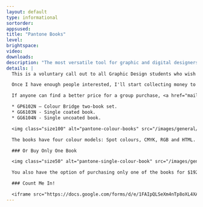 ```yaml
---
layout: default
type: informational
sortorder: 
appsused:
title: "Pantone Books"
level: 
brightspace: 
video: 
downloads:
description: "The most versatile tool for graphic and digital designers, Colour Bridge Set provides a side-by-side visual comparison of Pantone spot colours versus their closest CMYK process printing match on coated and uncoated paper. The guide also includes corresponding CMYK, Hex, and RGB values, perfect for digital designers. Use Colour Bridge Set for digital design, animation, and packaging when CMYK printing is required."
details: |
  This is a voluntary call out to all Graphic Design students who wish to purchase Pantone colour swatch books. I've gotten a price of $322.05 including shipping and taxes. For that price, you'll receive two books. One coated and one un-coated.

  Once I have enough people interested, I'll start collecting money to place an order.

  If anyone can find a better price for a group purchase, <a href="mailto:paradia@algonquincollege.com">please contact me</a> to share the deal. The model numbers are:

  * GP6102N – Colour Bridge two-book set.
  * GG6103N - Single coated book.
  * GG6104N - Single uncoated book.

  <img class="size100" alt="pantone-colour-books" src="/images/general/pantone-colour-books.jpg">

  The books have four colour models: Spot colours, CMYK, RGB and HTML. They're the most versatile books you can buy.

  ### Or Buy Only One Book

  <img class="size50" alt="pantone-single-colour-book" src="/images/general/pantone-single-colour-book.jpg">

  You also have the option of purchasing only one of the books for $192.10, taxes and shipping included.

  ### Count Me In!

  <iframe src="https://docs.google.com/forms/d/e/1FAIpQLSeXm4nTp8oXL4XA6gt1OigsO15ThGhG4jzkDN3_gn3jarq06g/viewform?embedded=true" width="760" height="1250" frameborder="0" marginheight="0" marginwidth="0">Loading...</iframe>
---
```

